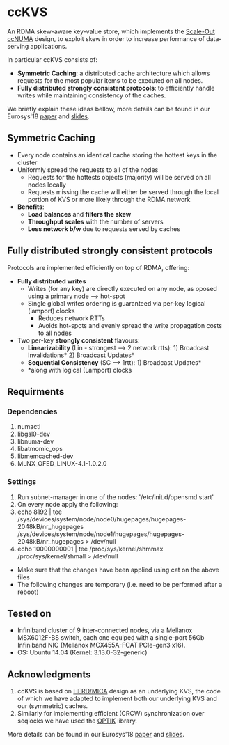 # ccKVS
An RDMA skew-aware key-value store, which implements the [Scale-Out ccNUMA](https://dl.acm.org/citation.cfm?id=3190550 "Scale-Out ccNUMA paper") design, to exploit skew in order to increase performance of data-serving applications.

In particular ccKVS consists of: 
* **Symmetric Caching**: 
a distributed cache architecture which allows requests for the most popular items to be executed on all nodes.
* **Fully distributed strongly consistent protocols**: 
to efficiently handle writes while maintaining consistency of the caches.

We briefly explain these ideas bellow, more details can be found in our Eurosys'18 [paper](https://dl.acm.org/citation.cfm?id=3190550 "Scale-Out ccNUMA paper")  and [slides](https://www.slideshare.net/AntoniosKatsarakis/scaleout-ccnuma-eurosys18 "Scale-Out ccNUMA slides").

## Symmetric Caching
* Every node contains an identical cache storing the hottest keys in the cluster
* Uniformly spread the requests to all of the nodes
  * Requests for the hottests objects (majority) will be served on all nodes locally
  * Requests missing the cache will either be served through the local portion of KVS or more likely through the RDMA network
* **Benefits**:
  * **Load balances** and **filters the skew**
  * **Throughput scales** with the number of servers
  * **Less network b/w** due to requests served by caches

## Fully distributed strongly consistent protocols
Protocols are implemented efficiently on top of RDMA, offering:
* **Fully distributed writes** 
    * Writes (for any key) are directly executed on any node, as oposed using a primary node --> hot-spot
    * Single global writes ordering is guaranteed via per-key logical (lamport) clocks
      * Reduces network RTTs
      * Avoids hot-spots and evenly spread the write propagation costs to all nodes
* Two per-key **strongly consistent** flavours:
    * **Linearizability** (Lin - strongest --> 2 network rtts): 1) Broadcast Invalidations* 2) Broadcast Updates*
    * **Sequential Consistency** (SC --> 1rtt): 1) Broadcast Updates* 
    * *along with logical (Lamport) clocks

## Requirments

### Dependencies
1. numactl
1. libgsl0-dev
1. libnuma-dev
1. libatmomic_ops
1. libmemcached-dev
1. MLNX_OFED_LINUX-4.1-1.0.2.0

### Settings
1. Run subnet-manager in one of the nodes: '/etc/init.d/opensmd start'
1. On every node apply the following:
 1. echo 8192 | tee /sys/devices/system/node/node0/hugepages/hugepages-2048kB/nr_hugepages /sys/devices/system/node/node1/hugepages/hugepages-2048kB/nr_hugepages > /dev/null
 1. echo 10000000001 | tee /proc/sys/kernel/shmmax /proc/sys/kernel/shmall > /dev/null
 * Make sure that the changes have been applied using cat on the above files
 * The following changes are temporary (i.e. need to be performed after a reboot)

## Tested on
* Infiniband cluster of 9 inter-connected nodes, via a Mellanox MSX6012F-BS switch, each one equiped with a single-port 56Gb Infiniband NIC (Mellanox MCX455A-FCAT PCIe-gen3 x16).
* OS: Ubuntu 14.04 (Kernel: 3.13.0-32-generic) 

## Acknowledgments
1. ccKVS is based on [HERD/MICA](https://github.com/efficient/rdma_bench/tree/master/herd "HERD repo") design as an underlying KVS, the code of which we have adapted to implement both our underlying KVS and our (symmetric) caches.
2. Similarly for implementing efficient (CRCW) synchronization over seqlocks we have used the [OPTIK](https://github.com/LPD-EPFL/ASCYLIB "OPTIK repo") library.

More details can be found in our Eurosys'18 [paper](https://dl.acm.org/citation.cfm?id=3190550 "Scale-Out ccNUMA paper")  and [slides](https://www.slideshare.net/AntoniosKatsarakis/scaleout-ccnuma-eurosys18 "Scale-Out ccNUMA slides").
